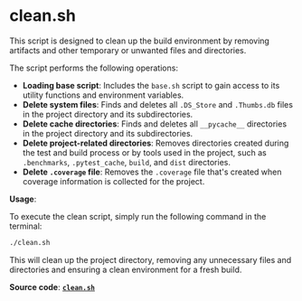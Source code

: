# clean.sh

This script is designed to clean up the build environment by removing artifacts and other temporary or unwanted files and directories.

The script performs the following operations:

- **Loading base script**: Includes the `base.sh` script to gain access to its utility functions and environment variables.
- **Delete system files**: Finds and deletes all `.DS_Store` and `.Thumbs.db` files in the project directory and its subdirectories.
- **Delete cache directories**: Finds and deletes all `__pycache__` directories in the project directory and its subdirectories.
- **Delete project-related directories**: Removes directories created during the test and build process or by tools used in the project, such as `.benchmarks`, `.pytest_cache`, `build`, and `dist` directories.
- **Delete `.coverage` file**: Removes the `.coverage` file that's created when coverage information is collected for the project.

**Usage**:

To execute the clean script, simply run the following command in the terminal:

```sh
./clean.sh
```

This will clean up the project directory, removing any unnecessary files and directories and ensuring a clean environment for a fresh build.

**Source code**: [**`clean.sh`**](../../scripts/clean.sh)
